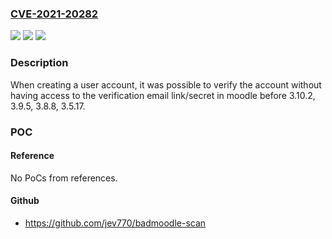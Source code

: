### [CVE-2021-20282](https://cve.mitre.org/cgi-bin/cvename.cgi?name=CVE-2021-20282)
![](https://img.shields.io/static/v1?label=Product&message=moodle&color=blue)
![](https://img.shields.io/static/v1?label=Version&message=n%2Fa&color=blue)
![](https://img.shields.io/static/v1?label=Vulnerability&message=CWE-863&color=brighgreen)

### Description

When creating a user account, it was possible to verify the account without having access to the verification email link/secret in moodle before 3.10.2, 3.9.5, 3.8.8, 3.5.17.

### POC

#### Reference
No PoCs from references.

#### Github
- https://github.com/jev770/badmoodle-scan

